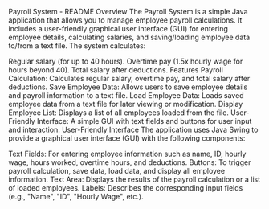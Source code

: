 Payroll System - README Overview The Payroll System is a simple Java application that allows you to manage employee payroll calculations. It includes a user-friendly graphical user interface (GUI) for entering employee details, calculating salaries, and saving/loading employee data to/from a text file. The system calculates:

Regular salary (for up to 40 hours). Overtime pay (1.5x hourly wage for hours beyond 40). Total salary after deductions. Features Payroll Calculation: Calculates regular salary, overtime pay, and total salary after deductions. Save Employee Data: Allows users to save employee details and payroll information to a text file. Load Employee Data: Loads saved employee data from a text file for later viewing or modification. Display Employee List: Displays a list of all employees loaded from the file. User-Friendly Interface: A simple GUI with text fields and buttons for user input and interaction. User-Friendly Interface The application uses Java Swing to provide a graphical user interface (GUI) with the following components:

Text Fields: For entering employee information such as name, ID, hourly wage, hours worked, overtime hours, and deductions. Buttons: To trigger payroll calculation, save data, load data, and display all employee information. Text Area: Displays the results of the payroll calculation or a list of loaded employees. Labels: Describes the corresponding input fields (e.g., "Name", "ID", "Hourly Wage", etc.).
